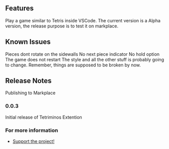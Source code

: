 ## Features
Play a game similar to Tetris inside VSCode.
The current version is a Alpha version, the release purpose is to test it on markplace.

## Known Issues

Pieces dont rotate on the sidewalls
No next piece indicator
No hold option
The game does not restart
The style and all the other stuff is probably going to change.
Remember, things are supposed to be broken by now.

## Release Notes

Publishing to Markplace
### 0.0.3

Initial release of Tetriminos Extention

### For more information

* [Support the project!](https://github.com/BrunoAlmeidaKotesky/vscode-tetriminos)